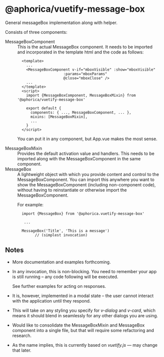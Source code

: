 # @aphorica/vuetify-message-box

General messageBox implementation along with helper.

Consists of three components:

<dl>
<dt>MessageBoxComponent</dt>
<dd>
This is the actual MessageBox component.  It needs to be imported and
incorporated in the template html and the code as follows:

```
  <template>
    ...
    <MessageBoxComponent v-if="mboxVisible" :show="mboxVisible"
                     :params="mboxParams"
                     @close="mboxClose" />
    ...
  </template>
  <script>
    import {MessageBoxComponent, MessageBoxMixin} from '@aphorica/vuetify-message-box'

    export default {
      components: { ..., MessageBoxComponent, ... },
      mixins: [MessageBoxMixin],
      ...
    }
  </script>
```

You can put it in any component, but App.vue makes the most sense.
</dd>
<dt>MessageBoxMixin</dt>
<dd>
Provides the default activation value and handlers.  This needs to be
imported along with the MessageBoxComponent in the same component.</dd>
<dt>MessageBox</dt>
<dd>A lightweight object with which you provide content and control
to the MessageBoxComponent.  You can import this anywhere you want to
show the MessageBoxComponent (including non-component code),
without having to reinstantiate or otherwise import the
MessageBoxComponent.

For example:
```
  import {MessageBox} from '@aphorica.vuetify-message-box'

   ...

  MessageBox('Title', 'This is a message')
        // (simplest invocation)
```
</dd>
</dt>

## Notes

 - More documentation and examples forthcoming.

 - In any invocation, this is non-blocking.  You need to remember 
   your app is still running &ndash; any code following will be executed.

   See further examples for acting on responses.

 - It is, however, implemented in a modal state &ndash; the user cannot
   interact with the application until they respond.

 - This will take on any styling you specify for _v-dialog_ and _v-card_,
   which means it should blend in seamlessly for any other dialogs you are
   using.

 - Would like to consolidate the MessageBoxMixin and MessageBox component
   into a single file, but that will require some refactoring and research.

 - As the name implies, this is currently based on _vuetify.js_ &mdash; may
   change that later.
